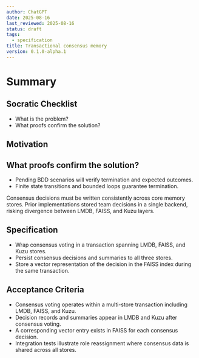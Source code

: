 ```yaml
---
author: ChatGPT
date: 2025-08-16
last_reviewed: 2025-08-16
status: draft
tags:
  - specification
title: Transactional consensus memory
version: 0.1.0-alpha.1
---
```


# Summary

## Socratic Checklist
- What is the problem?
- What proofs confirm the solution?

## Motivation

## What proofs confirm the solution?
- Pending BDD scenarios will verify termination and expected outcomes.
- Finite state transitions and bounded loops guarantee termination.

Consensus decisions must be written consistently across core memory stores. Prior implementations stored team decisions in a single backend, risking divergence between LMDB, FAISS, and Kuzu layers.

## Specification
- Wrap consensus voting in a transaction spanning LMDB, FAISS, and Kuzu stores.
- Persist consensus decisions and summaries to all three stores.
- Store a vector representation of the decision in the FAISS index during the same transaction.

## Acceptance Criteria
- Consensus voting operates within a multi-store transaction including LMDB, FAISS, and Kuzu.
- Decision records and summaries appear in LMDB and Kuzu after consensus voting.
- A corresponding vector entry exists in FAISS for each consensus decision.
- Integration tests illustrate role reassignment where consensus data is shared across all stores.
